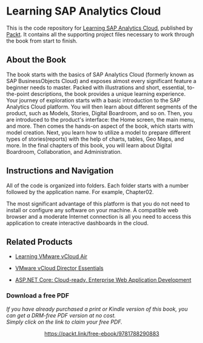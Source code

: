 # Learning SAP Analytics Cloud
This is the code repository for [Learning SAP Analytics Cloud](https://www.packtpub.com/big-data-and-business-intelligence/learning-sap-analytics-cloud?utm_source=github&utm_medium=repository&utm_campaign=9781788290883), published by [Packt](https://www.packtpub.com/?utm_source=github). It contains all the supporting project files necessary to work through the book from start to finish.
## About the Book
The book starts with the basics of SAP Analytics Cloud (formerly known as SAP BusinessObjects Cloud) and exposes almost every significant feature a beginner needs to master. Packed with illustrations and short, essential, to-the-point descriptions, the book provides a unique learning experience. Your journey of exploration starts with a basic introduction to the SAP Analytics Cloud platform. You will then learn about different segments of the product, such as Models, Stories, Digital Boardroom, and so on. Then, you are introduced to the product's interface: the Home screen, the main menu, and more. Then comes the hands-on aspect of the book, which starts with model creation. Next, you learn how to utilize a model to prepare different types of stories(reports) with the help of charts, tables, Geo Maps, and more. In the final chapters of this book, you will learn about Digital Boardroom, Collaboration, and Administration.

## Instructions and Navigation
All of the code is organized into folders. Each folder starts with a number followed by the application name. For example, Chapter02.



The most significant advantage of this platform is that you do not need to install or
configure any software on your machine. A compatible web browser and a moderate
Internet connection is all you need to access this application to create interactive dashboards
in the cloud.

## Related Products
* [Learning VMware vCloud Air](https://www.packtpub.com/virtualization-and-cloud/learning-vmware-vcloud-air?utm_source=github&utm_medium=repository&utm_campaign=9781785282874)

* [VMware vCloud Director Essentials](https://www.packtpub.com/virtualization-and-cloud/vmware-vcloud-director-essentials?utm_source=github&utm_medium=repository&utm_campaign=9781783986521)

* [ASP.NET Core: Cloud-ready, Enterprise Web Application Development](https://www.packtpub.com/application-development/aspnet-core-cloud-ready-enterprise-web-application-development?utm_source=github&utm_medium=repository&utm_campaign=9781788296526)
### Download a free PDF

 <i>If you have already purchased a print or Kindle version of this book, you can get a DRM-free PDF version at no cost.<br>Simply click on the link to claim your free PDF.</i>
<p align="center"> <a href="https://packt.link/free-ebook/9781788290883">https://packt.link/free-ebook/9781788290883 </a> </p>